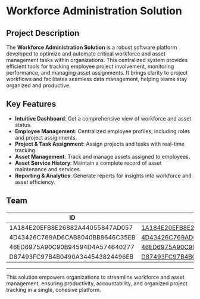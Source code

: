 # Workforce Administration Solution

## Project Description
The **Workforce Administration Solution** is a robust software platform developed to optimize and automate critical workforce and asset management tasks within organizations. This centralized system provides efficient tools for tracking employee project involvement, monitoring performance, and managing asset assignments. It brings clarity to project workflows and facilitates seamless data management, helping teams stay organized and productive.

## Key Features
- **Intuitive Dashboard**: Get a comprehensive view of workforce and asset status.
- **Employee Management**: Centralized employee profiles, including roles and project assignments.
- **Project & Task Assignment**: Assign projects and tasks with real-time tracking.
- **Asset Management**: Track and manage assets assigned to employees.
- **Asset Service History**: Maintain a complete record of asset maintenance and services.
- **Reporting & Analytics**: Generate reports for insights into workforce and asset efficiency.

## Team
| ID                                 | Email                                           |
|------------------------------------|-------------------------------------------------|
| 1A184E20EFB8E26882A44055847AD057   | [1A184E20EFB8E26882A44055847AD057@smartinternz.com](mailto:1A184E20EFB8E26882A44055847AD057@smartinternz.com) |
| 4D43426C769AD6CAB8040BB8646C35EB   | [4D43426C769AD6CAB8040BB8646C35EB@smartinternz.com](mailto:4D43426C769AD6CAB8040BB8646C35EB@smartinternz.com) |
| 46ED6975A90C90B94594D4A574640277   | [46ED6975A90C90B94594D4A574640277@smartinternz.com](mailto:46ED6975A90C90B94594D4A574640277@smartinternz.com) |
| D87493FC97B4B0490A344543824496EB   | [D87493FC97B4B0490A344543824496EB@smartinternz.com](mailto:D87493FC97B4B0490A344543824496EB@smartinternz.com) |

---

This solution empowers organizations to streamline workforce and asset management, ensuring productivity, accountability, and organized project tracking in a single, cohesive platform.
